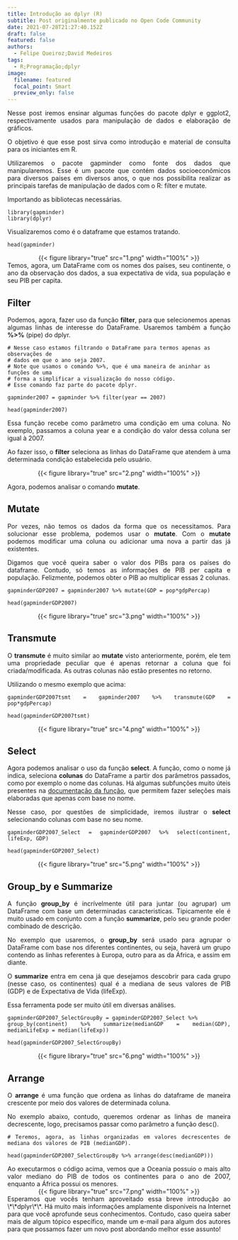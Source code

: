 ```yaml
---
title: Introdução ao dplyr (R)
subtitle: Post originalmente publicado no Open Code Community
date: 2021-07-28T21:27:40.152Z
draft: false
featured: false
authors:
  - Felipe Queiroz;David Medeiros
tags:
  - R;Programação;dplyr
image:
  filename: featured
  focal_point: Smart
  preview_only: false
---
```

<div align="justify">

Nesse post iremos ensinar algumas funções do pacote dplyr e ggplot2, respectivamente usados para manipulação de dados e elaboração de gráficos.

O objetivo é que esse post sirva como introdução e material de consulta para os iniciantes em R. 

Utilizaremos o pacote gapminder como fonte dos dados que manipularemos. Esse é um pacote que contém dados socioeconômicos para diversos países em diversos anos, o que nos possibilita realizar as principais tarefas de manipulação de dados com o R: filter e mutate.

</div>
Importando as bibliotecas necessárias.

```
library(gapminder)
library(dplyr)
```

Visualizaremos como é o dataframe que estamos tratando.

```
head(gapminder)
```

<div align="center">
{{< figure library="true" src="1.png" width="100%" >}}
</div>

<div align="justify">
Temos, agora, um DataFrame com os nomes dos países, seu continente, o ano da observação dos dados, a sua expectativa de vida, sua população e seu PIB per capita.

## Filter

Podemos, agora, fazer uso da função **filter**, para que selecionemos apenas algumas linhas de interesse do DataFrame. 
Usaremos também a função **%>%** (pipe) do dplyr.

</div>

```
# Nesse caso estamos filtrando o DataFrame para termos apenas as observações de 
# dados em que o ano seja 2007.
# Note que usamos o comando %>%, que é uma maneira de aninhar as funções de uma 
# forma a simplificar a visualização do nosso código.
# Esse comando faz parte do pacote dplyr.

gapminder2007 = gapminder %>% filter(year == 2007)

head(gapminder2007)
```

<div align="justify">
Essa função recebe como parâmetro uma condição em uma coluna. No exemplo, passamos a coluna year e a condição do valor dessa coluna ser igual à 2007. 

Ao fazer isso, o **filter** seleciona as linhas do DataFrame que atendem à uma determinada condição estabelecida pelo usuário.

<div align="center">
{{< figure library="true" src="2.png" width="100%" >}}
</div>
<div align="justify">

Agora, podemos analisar o comando **mutate**.

## Mutate

Por vezes, não temos os dados da forma que os necessitamos. Para solucionar esse problema, podemos usar o **mutate**. Com o **mutate** podemos modificar uma coluna ou adicionar uma nova a partir das já existentes.

Digamos que você queira saber o valor dos PIBs para os países do dataframe. Contudo, só temos as informações de PIB per capita e população. Felizmente, podemos obter o PIB ao multiplicar essas 2 colunas. 

</div>

```
gapminderGDP2007 = gapminder2007 %>% mutate(GDP = pop*gdpPercap)

head(gapminderGDP2007)
```

<div align="center">
{{< figure library="true" src="3.png" width="100%" >}}
</div>

## Transmute

<div align="justify">

O **transmute** é muito similar ao **mutate** visto anteriormente, porém, ele tem uma propriedade peculiar que é apenas retornar a coluna que foi criada/modificada. As outras colunas não estão presentes no retorno.

Utilizando o mesmo exemplo que acima:

</div>

```
gapminderGDP2007tsmt = gapminder2007 %>% transmute(GDP = pop*gdpPercap)

head(gapminderGDP2007tsmt)
```

<div align="center">
{{< figure library="true" src="4.png" width="100%" >}}
</div>

## Select

<div align="justify">

Agora podemos analisar o uso da função **select**. A função, como o nome já indica, seleciona **colunas** do DataFrame a partir dos parâmetros passados, como por exemplo o nome das colunas. Há algumas subfunções muito úteis presentes na [documentação da função](https://dplyr.tidyverse.org/reference/select.html), que permitem fazer seleções mais elaboradas que apenas com base no nome.

Nesse caso, por questões de simplicidade, iremos ilustrar o **select** selecionando colunas com base no seu nome.

</div>

```
gapminderGDP2007_Select = gapminderGDP2007 %>% select(continent, lifeExp, GDP)

head(gapminderGDP2007_Select)
```

<div align="center">
{{< figure library="true" src="5.png" width="100%" >}}
</div>

<div align="justify">

## Group_by e Summarize

A função **group_by** é incrívelmente útil para juntar (ou agrupar) um DataFrame com base um determinadas caracteristicas. Tipicamente ele é muito usado em conjunto com a função **summarize**, pelo seu grande poder combinado de descrição. 

No exemplo que usaremos, o **group_by** será usado para agrupar o DataFrame com base nos diferentes continentes, ou seja, haverá um grupo contendo as linhas referentes à Europa, outro para as da África, e assim em diante.

O **summarize** entra em cena já que desejamos descobrir para cada grupo (nesse caso, os continentes) qual é a mediana de seus valores de PIB (GDP) e de Expectativa de Vida (lifeExp). 

Essa ferramenta pode ser muito útil em diversas análises.

</div>

```
gapminderGDP2007_SelectGroupBy = gapminderGDP2007_Select %>% 
group_by(continent) %>% summarize(medianGDP = median(GDP), medianLifeExp = median(lifeExp))

head(gapminderGDP2007_SelectGroupBy)
```

<div align="center">
{{< figure library="true" src="6.png" width="100%" >}}
</div>

## Arrange

<div align="justify">

O **arrange** é uma função que ordena as linhas do dataframe de maneira crescente por meio dos valores de determinada coluna.

No exemplo abaixo, contudo, queremos ordenar as linhas de maneira decrescente, logo, precisamos passar como parâmetro a função desc().

</div>

```
# Teremos, agora, as linhas organizadas em valores decrescentes de mediana dos valores de PIB (medianGDP).

head(gapminderGDP2007_SelectGroupBy %>% arrange(desc(medianGDP)))
```

<div align="justify">
Ao executarmos o código acima, vemos que a Oceania possuio o mais alto valor mediano do PIB de todos os continentes para o ano de 2007, enquanto a África possui os menores.
</div>

<div align="center">
{{< figure library="true" src="7.png" width="100%" >}}
</div>

<div align="justify">
Esperamos que vocês tenham aproveitado essa breve introdução ao \*\*dplyr\*\*. Há muito mais informações amplamente disponiveis na Internet para que você aprofunde seus conhecimentos. Contudo, caso queira saber mais de algum tópico específico, mande um e-mail para algum dos autores para que possamos fazer um novo post abordando melhor esse assunto!
</div>